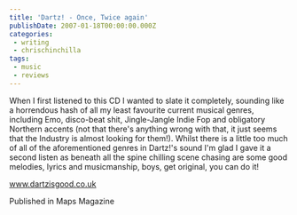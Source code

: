 ```yaml
---
title: 'Dartz! - Once, Twice again'
publishDate: 2007-01-18T00:00:00.000Z
categories:
 - writing
 - chrischinchilla
tags:
 - music 
 - reviews
---
```


When I first listened to this CD I wanted to slate it completely, sounding like a horrendous hash of all my least favourite current musical genres, including Emo, disco-beat shit, Jingle-Jangle Indie Fop and obligatory Northern accents (not that there's anything wrong with that, it just seems that the Industry is almost looking for them!). Whilst there is a little too much of all of the aforementioned genres in Dartz!'s sound I'm glad I gave it a second listen as beneath all the spine chilling scene chasing are some good melodies, lyrics and musicmanship, boys, get original, you can do it!

<a href='https://www.dartzisgood.co.uk' target='_blank'>www.dartzisgood.co.uk</a>

Published in Maps Magazine
